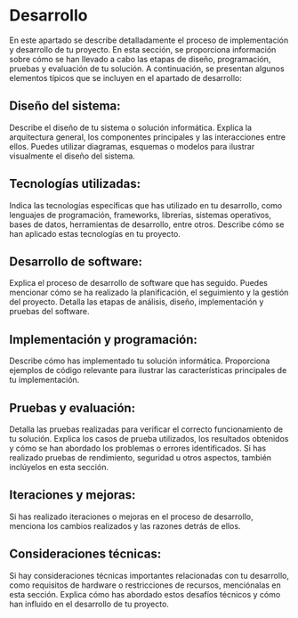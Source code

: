 # Desarrollo

En este apartado se describe detalladamente el proceso de implementación y desarrollo de tu proyecto. En esta
sección, se proporciona información sobre cómo se han llevado a cabo las etapas de diseño, programación, pruebas y
evaluación de tu solución. A continuación, se presentan algunos elementos típicos que se incluyen en el apartado de
desarrollo:

## Diseño del sistema:

Describe el diseño de tu sistema o solución informática. Explica la arquitectura general, los
componentes principales y las interacciones entre ellos. Puedes utilizar diagramas, esquemas o modelos para ilustrar
visualmente el diseño del sistema.

## Tecnologías utilizadas:

Indica las tecnologías específicas que has utilizado en tu desarrollo, como lenguajes de programación, frameworks,
librerías, sistemas operativos, bases de datos, herramientas de desarrollo, entre otros. Describe cómo se han aplicado
estas tecnologías en tu proyecto.

## Desarrollo de software:

Explica el proceso de desarrollo de software que has seguido. Puedes mencionar cómo se ha realizado la planificación, el
seguimiento y la gestión del proyecto. Detalla las etapas de análisis, diseño,
implementación y pruebas del software.

## Implementación y programación:

Describe cómo has implementado tu solución informática. Proporciona ejemplos de código relevante para ilustrar las
características principales de tu implementación.

## Pruebas y evaluación:

Detalla las pruebas realizadas para verificar el correcto funcionamiento de tu solución.
Explica los casos de prueba utilizados, los resultados obtenidos y cómo se han abordado los problemas o errores
identificados. Si has realizado pruebas de rendimiento, seguridad u otros aspectos, también inclúyelos en esta
sección.

## Iteraciones y mejoras:

Si has realizado iteraciones o mejoras en el proceso de desarrollo, menciona los cambios
realizados y las razones detrás de ellos.

## Consideraciones técnicas:

Si hay consideraciones técnicas importantes relacionadas con tu desarrollo, como requisitos de hardware o restricciones
de recursos, menciónalas en esta sección. Explica cómo has abordado estos desafíos técnicos y cómo han influido en el
desarrollo de tu proyecto.